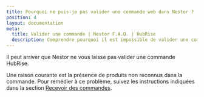 ```yaml
---
title: Pourquoi ne puis-je pas valider une commande web dans Nestor ?
position: 4
layout: documentation
meta:
  title: Valider une commande | Nestor F.A.Q. | HubRise
  description: Comprendre pourquoi il est impossible de valider une commande web dans Nestor.
---
```


Il peut arriver que Nestor ne vous laisse pas valider une commande HubRise.

Une raison courante est la présence de produits non reconnus dans la commande. Pour remédier à ce problème, suivez les instructions indiquées dans la section [Recevoir des commandes](/apps/nestor/commandes#recevoir-des-commandes).
